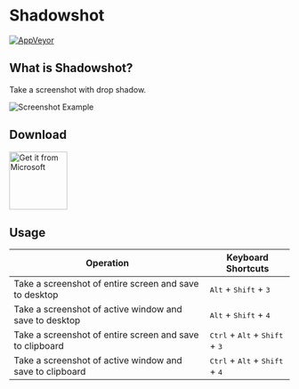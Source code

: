 # Shadowshot

[![AppVeyor](https://img.shields.io/appveyor/ci/victoriqueko/shadowshot/master.svg)](https://ci.appveyor.com/project/victoriqueko/shadowshot/branch/master)

## What is Shadowshot?

Take a screenshot with drop shadow.

![Screenshot Example](https://user-images.githubusercontent.com/4309091/33182647-c9f5b9e0-d0af-11e7-968f-40e4bbcc4e17.png)

## Download

<a href="https://www.microsoft.com/store/apps/9nln8gqjxcqt?ocid=badge">
  <img src="https://assets.windowsphone.com/85864462-9c82-451e-9355-a3d5f874397a/English_get-it-from-MS_InvariantCulture_Default.png" alt="Get it from Microsoft" height="104px" />
</a>

## Usage

| Operation                                                | Keyboard Shortcuts                                                 |
| -------------------------------------------------------- | ------------------------------------------------------------------ |
| Take a screenshot of entire screen and save to desktop   | <kbd>Alt</kbd> + <kbd>Shift</kbd> + <kbd>3</kbd>                   |
| Take a screenshot of active window and save to desktop   | <kbd>Alt</kbd> + <kbd>Shift</kbd> + <kbd>4</kbd>                   |
| Take a screenshot of entire screen and save to clipboard | <kbd>Ctrl</kbd> + <kbd>Alt</kbd> + <kbd>Shift</kbd> + <kbd>3</kbd> |
| Take a screenshot of active window and save to clipboard | <kbd>Ctrl</kbd> + <kbd>Alt</kbd> + <kbd>Shift</kbd> + <kbd>4</kbd> |
